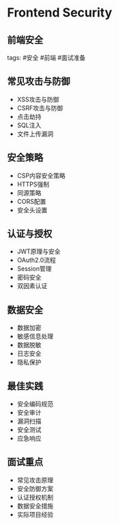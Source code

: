 # Frontend Security
## 前端安全
tags: #安全 #前端 #面试准备

## 常见攻击与防御
- XSS攻击与防御
- CSRF攻击与防御
- 点击劫持
- SQL注入
- 文件上传漏洞

## 安全策略
- CSP内容安全策略
- HTTPS强制
- 同源策略
- CORS配置
- 安全头设置

## 认证与授权
- JWT原理与安全
- OAuth2.0流程
- Session管理
- 密码安全
- 双因素认证

## 数据安全
- 数据加密
- 敏感信息处理
- 数据脱敏
- 日志安全
- 隐私保护

## 最佳实践
- 安全编码规范
- 安全审计
- 漏洞扫描
- 安全测试
- 应急响应

## 面试重点
- 常见攻击原理
- 安全防御方案
- 认证授权机制
- 数据安全措施
- 实际项目经验
